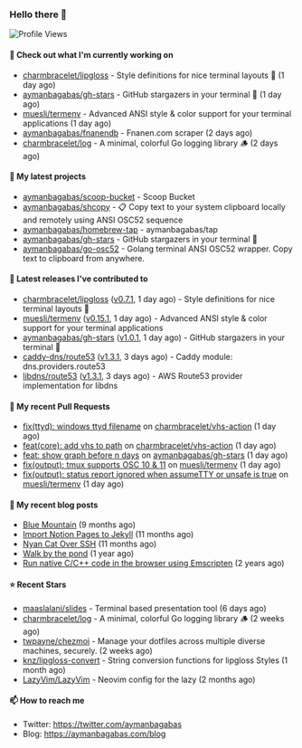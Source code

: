 ### Hello there 👋

![Profile Views](https://komarev.com/ghpvc/?username=aymanbagabas&label=PROFILE+VIEWS)

#### 👷 Check out what I'm currently working on

- [charmbracelet/lipgloss](https://github.com/charmbracelet/lipgloss) - Style definitions for nice terminal layouts 👄 (1 day ago)
- [aymanbagabas/gh-stars](https://github.com/aymanbagabas/gh-stars) - GitHub stargazers in your terminal 🌟 (1 day ago)
- [muesli/termenv](https://github.com/muesli/termenv) - Advanced ANSI style &amp; color support for your terminal applications (1 day ago)
- [aymanbagabas/fnanendb](https://github.com/aymanbagabas/fnanendb) - Fnanen.com scraper (2 days ago)
- [charmbracelet/log](https://github.com/charmbracelet/log) - A minimal, colorful Go logging library 🪵 (2 days ago)

#### 🌱 My latest projects

- [aymanbagabas/scoop-bucket](https://github.com/aymanbagabas/scoop-bucket) - Scoop Bucket
- [aymanbagabas/shcopy](https://github.com/aymanbagabas/shcopy) - 📋 Copy text to your system clipboard locally and remotely using ANSI OSC52 sequence
- [aymanbagabas/homebrew-tap](https://github.com/aymanbagabas/homebrew-tap) - aymanbagabas/tap
- [aymanbagabas/gh-stars](https://github.com/aymanbagabas/gh-stars) - GitHub stargazers in your terminal 🌟
- [aymanbagabas/go-osc52](https://github.com/aymanbagabas/go-osc52) - Golang terminal ANSI OSC52 wrapper. Copy text to clipboard from anywhere.

#### 🔭 Latest releases I've contributed to

- [charmbracelet/lipgloss](https://github.com/charmbracelet/lipgloss) ([v0.7.1](https://github.com/charmbracelet/lipgloss/releases/tag/v0.7.1), 1 day ago) - Style definitions for nice terminal layouts 👄
- [muesli/termenv](https://github.com/muesli/termenv) ([v0.15.1](https://github.com/muesli/termenv/releases/tag/v0.15.1), 1 day ago) - Advanced ANSI style &amp; color support for your terminal applications
- [aymanbagabas/gh-stars](https://github.com/aymanbagabas/gh-stars) ([v1.0.1](https://github.com/aymanbagabas/gh-stars/releases/tag/v1.0.1), 1 day ago) - GitHub stargazers in your terminal 🌟
- [caddy-dns/route53](https://github.com/caddy-dns/route53) ([v1.3.1](https://github.com/caddy-dns/route53/releases/tag/v1.3.1), 3 days ago) - Caddy module: dns.providers.route53
- [libdns/route53](https://github.com/libdns/route53) ([v1.3.1](https://github.com/libdns/route53/releases/tag/v1.3.1), 3 days ago) - AWS Route53 provider implementation for libdns

#### 🔨 My recent Pull Requests

- [fix(ttyd): windows ttyd filename](https://github.com/charmbracelet/vhs-action/pull/86) on [charmbracelet/vhs-action](https://github.com/charmbracelet/vhs-action) (1 day ago)
- [feat(core): add vhs to path](https://github.com/charmbracelet/vhs-action/pull/85) on [charmbracelet/vhs-action](https://github.com/charmbracelet/vhs-action) (1 day ago)
- [feat: show graph before n days](https://github.com/aymanbagabas/gh-stars/pull/8) on [aymanbagabas/gh-stars](https://github.com/aymanbagabas/gh-stars) (1 day ago)
- [fix(output): tmux supports OSC 10 &amp; 11](https://github.com/muesli/termenv/pull/123) on [muesli/termenv](https://github.com/muesli/termenv) (1 day ago)
- [fix(output): status report ignored when assumeTTY or unsafe is true](https://github.com/muesli/termenv/pull/122) on [muesli/termenv](https://github.com/muesli/termenv) (1 day ago)

#### 📜 My recent blog posts

- [Blue Mountain](https://aymanbagabas.com/blog/2022/06/02/blue-mountain.html) (9 months ago)
- [Import Notion Pages to Jekyll](https://aymanbagabas.com/blog/2022/03/29/import-notion-pages-to-jekyll.html) (11 months ago)
- [Nyan Cat Over SSH](https://aymanbagabas.com/blog/2022/03/25/nyan-cat-over-ssh.html) (11 months ago)
- [Walk by the pond](https://aymanbagabas.com/blog/2022/03/10/walk-by-the-pond.html) (1 year ago)
- [Run native C/C&#43;&#43; code in the browser using Emscripten](https://aymanbagabas.com/blog/2020/11/18/run-native-c-c&#43;&#43;-code-in-the-browser-using-emscripten.html) (2 years ago)

#### ⭐ Recent Stars

- [maaslalani/slides](https://github.com/maaslalani/slides) - Terminal based presentation tool (6 days ago)
- [charmbracelet/log](https://github.com/charmbracelet/log) - A minimal, colorful Go logging library 🪵 (2 weeks ago)
- [twpayne/chezmoi](https://github.com/twpayne/chezmoi) - Manage your dotfiles across multiple diverse machines, securely. (2 weeks ago)
- [knz/lipgloss-convert](https://github.com/knz/lipgloss-convert) - String conversion functions for lipgloss Styles (1 month ago)
- [LazyVim/LazyVim](https://github.com/LazyVim/LazyVim) - Neovim config for the lazy (2 months ago)

#### 📫 How to reach me

- Twitter: https://twitter.com/aymanbagabas
- Blog: https://aymanbagabas.com/blog
